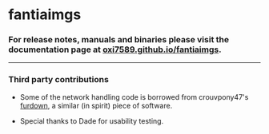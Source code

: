 # fantiaimgs

### For release notes, manuals and binaries please visit the documentation page at [oxi7589.github.io/fantiaimgs](https://oxi7589.github.io/fantiaimgs).

---

### Third party contributions

* Some of the network handling code is borrowed from crouvpony47's [furdown](https://github.com/crouvpony47/furdown), a similar (in spirit) piece of software.

* Special thanks to Dade for usability testing.